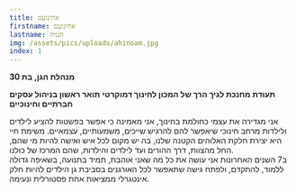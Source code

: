 ```yaml
---
title: אחינועם
firstname: אחינועם
lastname: חנניה
img: /assets/pics/uploads/ahinoam.jpg
index: 1
---
```

**מנהלת הגן, בת 30**

**תעודת מחנכת לגיך הרך של המכון לחינוך דמוקרטי**
**תואר ראשון בניהול עסקים חברתיים וחינוכיים**

אני מגדירה את עצמי כחולמת בחינוך, אני מאמינה כי אפשר בפשטות להציע לילדים ולילדות מרחב חינוכי שיאפשר להם להרגיש שייכים, משמעותיים, עצמאיים. משימת חיי היא יצירת חלקת האלוהים הקטנה שלנו, בה יש מקום לכל איש ואישה להיות מי שהם, החל מהצוות, דרך ההורים ועד לילדים והילדות, שהם המרכז של כולנו. <br/>
ב7 השנים האחרונות אני עושה את כל מה שאני אוהבת, תמיד בתנועה, בשאיפה גדולה ללמוד, להתקדם, ולפתח גישה שתאפשר לכל האורגנים בסביבת גן הילדים להיות חלק אינטגרלי ממציאות אחת פסטורלית ונעימה.
